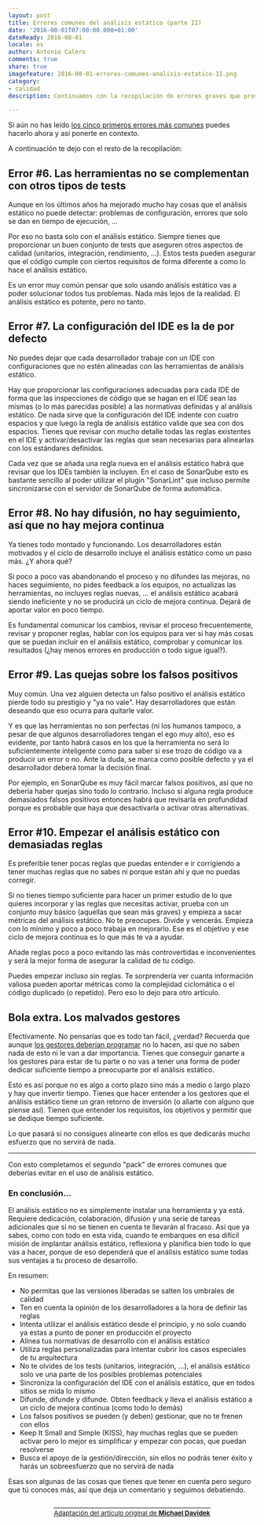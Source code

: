 ```yaml
--- 
layout: post 
title: Errores comunes del análisis estático (parte II)
date: '2016-08-01T07:00:00.000+01:00' 
dateReady: 2016-08-01
locale: es
author: Antonio Calero 
comments: true
share: true
imagefeature: 2016-08-01-errores-comunes-analisis-estatico-II.png
category: 
- calidad
description: Continuamos con la recopilación de errores graves que provocan rechazo y mala fama al análisis estático. 

---
```


Si aún no has leído [los cinco primeros errores más comunes](/2016/07/20/errores-comunes-analisis-estatico-I) puedes hacerlo ahora y así ponerte en contexto. 

A continuación te dejo con el resto de la recopilación:

## Error #6. Las herramientas no se complementan con otros tipos de tests

Aunque en los últimos años ha mejorado mucho hay cosas que el análisis estático no puede detectar: problemas de configuración, errores que solo se dan en tiempo de ejecución, ... 

Por eso no basta solo con el análisis estático. Siempre tienes que proporcionar un buen conjunto de tests que aseguren otros aspectos de calidad (unitarios, integración, rendimiento, ...). Estos tests pueden asegurar que el código cumple con ciertos requisitos de forma diferente a como lo hace el análisis estático. 

Es un error muy común pensar que solo usando análisis estático vas a poder solucionar todos tus problemas. Nada más lejos de la realidad. El análisis estático es potente, pero no tanto.

## Error #7. La configuración del IDE es la de por defecto

No puedes dejar que cada desarrollador trabaje con un IDE con configuraciones que no estén alineadas con las herramientas de análisis estático. 

Hay que proporcionar las configuraciones adecuadas para cada IDE de forma que las inspecciones de código que se hagan en el IDE sean las mismas (o lo más parecidas posible) a las normativas definidas y al análisis estático. De nada sirve que la configuración del IDE indente con cuatro espacios y que luego la regla de análisis estático valide que sea con dos espacios. Tienes que revisar con mucho detalle todas las reglas existentes en el IDE y activar/desactivar las reglas que sean necesarias para alinearlas con los estándares definidos.

Cada vez que se añada una regla nueva en el análisis estático habrá que revisar que los IDEs también la incluyen. En el caso de SonarQube esto es bastante sencillo al poder utilizar el plugin "SonarLint" que incluso permite sincronizarse con el servidor de SonarQube de forma automática.

## Error #8. No hay difusión, no hay seguimiento, así que no hay mejora continua

Ya tienes todo montado y funcionando. Los desarrolladores están motivados y el ciclo de desarrollo incluye el análisis estático como un paso más. ¿Y ahora qué? 

Si poco a poco vas abandonando el proceso y no difundes las mejoras, no haces seguimiento, no pides feedback a los equipos, no actualizas las herramientas, no incluyes reglas nuevas, ... el análisis estático acabará siendo ineficiente y no se producirá un ciclo de mejora continua. Dejará de aportar valor en poco tiempo.

Es fundamental comunicar los cambios, revisar el proceso frecuentemente, revisar y proponer reglas, hablar con los equipos para ver si hay más cosas que se puedan incluir en el análisis estático, comprobar y comunicar los resultados (¿hay menos errores en producción o todo sigue igual?). 

## Error #9. Las quejas sobre los falsos positivos

Muy común. Una vez alguien detecta un falso positivo el análisis estático pierde todo su prestigio y "ya no vale". Hay desarrolladores que están deseando que eso ocurra para quitarle valor.

Y es que las herramientas no son perfectas (ni los humanos tampoco, a pesar de que algunos desarrolladores tengan el ego muy alto), eso es evidente, por tanto habrá casos en los que la herramienta no será lo suficientemente inteligente como para saber si ese trozo de código va a producir un error o no. Ante la duda, se marca como posible defecto y ya el desarrollador deberá tomar la decisión final.

Por ejemplo, en SonarQube es muy fácil marcar falsos positivos, así que no debería haber quejas sino todo lo contrario. Incluso si alguna regla produce demasiados falsos positivos entonces habrá que revisarla en profundidad porque es probable que haya que desactivarla o activar otras alternativas.

## Error #10. Empezar el análisis estático con demasiadas reglas 

Es preferible tener pocas reglas que puedas entender e ir corrigiendo a tener muchas reglas que no sabes ni porque están ahí y que no puedas corregir. 

Si no tienes tiempo suficiente para hacer un primer estudio de lo que quieres incorporar y las reglas que necesitas activar, prueba con un conjunto muy básico (aquellas que sean más graves) y empieza a sacar métricas del análisis estático. No te preocupes. Divide y vencerás. Empieza con lo mínimo y poco a poco trabaja en mejorarlo. Ese es el objetivo y ese ciclo de mejora continua es lo que más te va a ayudar. 

Añade reglas poco a poco evitando las más controvertidas e inconvenientes y será la mejor forma de asegurar la calidad de tu código.

Puedes empezar incluso sin reglas. Te sorprendería ver cuanta información valiosa pueden aportar métricas como la complejidad ciclomática o el código duplicado (o repetido). Pero eso lo dejo para otro artículo.

## Bola extra. Los malvados gestores

Efectivamente. No pensarías que es todo tan fácil, ¿verdad? Recuerda que aunque [los gestores deberían programar](2016/07/27/los-gestores-deberian-programar) no lo hacen, así que no saben nada de esto ni le van a dar importancia. Tienes que conseguir ganarte a los gestores para estar de tu parte o no vas a tener una forma de poder dedicar suficiente tiempo a preocuparte por el análisis estático.

Esto es así porque no es algo a corto plazo sino más a medio o largo plazo y hay que invertir tiempo. Tienes que hacer entender a los gestores que el análisis estático tiene un gran retorno de inversión (o aliarte con alguno que piense así). Tienen que entender los requisitos, los objetivos y permitir que se dedique tiempo suficiente. 

Lo que pasará si no consigues alinearte con ellos es que dedicarás mucho esfuerzo que no servirá de nada. 

***

Con esto completamos el segundo "pack" de errores comunes que deberías evitar en el uso de análisis estático.

### En conclusión...

El análisis estático no es simplemente instalar una herramienta y ya está. Requiere dedicación, colaboración, difusión y una serie de tareas adicionales que si no se tienen en cuenta te llevarán al fracaso. Así que ya sabes, como con todo en esta vida, cuando te embarques en esa difícil misión de implantar análisis estático, reflexiona y planifica bien todo lo que vas a hacer, porque de eso dependerá que el análisis estático sume todas sus ventajas a tu proceso de desarrollo.

En resumen:
* No permitas que las versiones liberadas se salten los umbrales de calidad
* Ten en cuenta la opinión de los desarrolladores a la hora de definir las reglas
* Intenta utilizar el análisis estático desde el principio, y no solo cuando ya estas a punto de poner en producción el proyecto
* Alinea tus normativas de desarrollo con el análisis estático
* Utiliza reglas personalizadas para intentar cubrir los casos especiales de tu arquitectura
* No te olvides de los tests (unitarios, integración, ...), el análisis estático solo ve una parte de los posibles problemas potenciales
* Sincroniza la configuración del IDE con el análisis estático, que en todos sitios se mida lo mismo
* Difunde, difunde y difunde. Obten feedback y lleva el análisis estático a un ciclo de mejora continua (como todo lo demás)
* Los falsos positivos se pueden (y deben) gestionar, que no te frenen con ellos
* Keep It Small and Simple (KISS), hay muchas reglas que se pueden activar pero lo mejor es simplificar y empezar con pocas, que puedan resolverse
* Busca el apoyo de la gestión/dirección, sin ellos no podrás tener éxito y harás un sobreesfuerzo que no servirá de nada

Esas son algunas de las cosas que tienes que tener en cuenta pero seguro que tú conoces más, así que deja un comentario y seguimos debatiendo.

<div style="text-align: center;">__________________________________________________</div>
<div style="text-align: center;">
    <a href="https://mikealdo.github.io/2016/04/29/10-biggest-mistakes-in-using-static-analysis.html">
    <span
      style="font-size: small;">Adaptación del artículo original de <strong>Michael Davidek</strong></span><br>
    </a>
</div>
